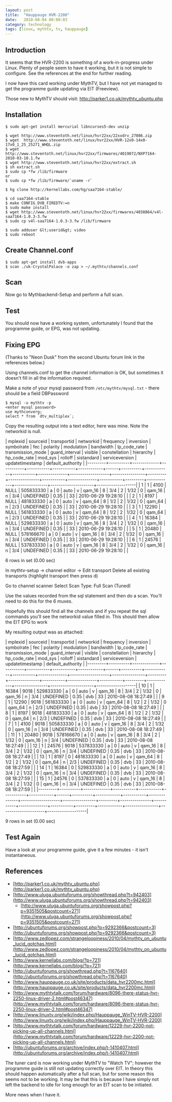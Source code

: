 ```yaml
---
layout: post
title:  "Hauppauge HVR-2200"
date:   2010-08-04 00:00:03
category: technology
tags: [linux, mythtv, tv, hauppauge]
---
```


## Introduction

It seems that the HVR-2200 is something of a work-in-progress under Linux.  Plenty of people seem to have it working, but it is not simple to configure.  See the references at the end for further reading.  

I now have this card working under MythTV, but I have not yet managed to get the programme guide updating via EIT (Freeview).

<!--more-->

Those new to MythTV should visit: <http://parker1.co.uk/mythtv_ubuntu.php>

## Installation

    $ sudo apt-get install mercurial libncurses5-dev unzip

    $ wget http://www.steventoth.net/linux/hvr22xx/22xxdrv_27086.zip
    $ wget  http://www.steventoth.net/linux/hvr22xx/HVR-12x0-14x0-17x0_1_25_25271_WHQL.zip
    $ wget http://www.steventoth.net/linux/hvr22xx/firmwares/4019072/NXP7164-2010-03-10.1.fw
    $ wget http://www.steventoth.net/linux/hvr22xx/extract.sh
    $ sh extract.sh
    $ sudo cp *fw /lib/firmware
    or
    $ sudo cp *fw /lib/firmware/`uname -r`

    $ hg clone http://kernellabs.com/hg/saa7164-stable/

    $ cd saa7164-stable
    $ make CONFIG_DVB_FIREDTV:=n
    $ sudo make install
    $ wget http://www.steventoth.net/linux/hvr22xx/firmwares/4038864/v4l-saa7164-1.0.3-3.fw 
    $ sudo cp v4l-saa7164-1.0.3-3.fw /lib/firmware

    $ sudo adduser &lt;userid&gt; video
    $ sudo reboot

## Create Channel.conf

    $ sudo apt-get install dvb-apps
    $ scan ./uk-CrystalPalace -o zap > ~/.mythtv/channels.conf

## Scan

Now go to Mythbackend-Setup and perform a full scan.

## Test

You should now have a working system, unfortunately I found that the programme guide, or EPG, was not updating.

## Fixing EPG

(Thanks to "Neon Dusk" from the second Ubuntu forum link in the references below.)

Using channels.conf to get the channel information is OK, but sometimes it doesn't fill in all the information required.

Make a note of your mysql password from `/etc/mythtv/mysql.txt` - there should be a field DBPassword

    $ mysql -u mythtv -p
    <enter mysql password>
    use mythconverg;
    select * from `dtv_multiplex`;

Copy the resulting output into a text editor, here was mine.  Note the networkid is null.

| mplexid | sourceid | transportid | networkid | frequency | inversion | symbolrate | fec  | polarity | modulation | bandwidth | lp_code_rate | transmission_mode | guard_interval | visible | constellation | hierarchy | hp_code_rate | mod_sys   | rolloff | sistandard | serviceversion | updatetimestamp     | default_authority |
|---------+----------+-------------+-----------+-----------+-----------+------------+------+----------+------------+-----------+--------------+-------------------+----------------+---------+---------------+-----------+--------------+-----------+---------+------------+----------------+---------------------+-------------------|
| 1       | 1        | 4100        | NULL      | 505833330 | a         | 0          | auto | v        | qam_16     | 8         | 3/4          | 2                 | 1/32           | 0       | qam_16        | n         | 3/4          | UNDEFINED | 0.35    |            | 33             | 2010-06-29 19:28:10 |                   |
| 2       | 1        | 8197        | NULL      | 481833330 | a         | 0          | auto | v        | qam_64     | 8         | 1/2          | 2                 | 1/32           | 0       | qam_64        | n         | 2/3          | UNDEFINED | 0.35    |            | 33             | 2010-06-29 19:28:10 |                   |
| 3       | 1        | 12290       | NULL      | 561833330 | a         | 0          | auto | v        | qam_64     | 8         | 1/2          | 2                 | 1/32           | 0       | qam_64        | n         | 2/3          | UNDEFINED | 0.35    |            | 33             | 2010-06-29 19:28:10 |                   |
| 4       | 1        | 16384       | NULL      | 529833330 | a         | 0          | auto | v        | qam_16     | 8         | 3/4          | 2                 | 1/32           | 0       | qam_16        | n         | 3/4          | UNDEFINED | 0.35    |            | 33             | 2010-06-29 19:28:10 |                   |
| 5       | 1        | 20480       | NULL      | 578166670 | a         | 0          | auto | v        | qam_16     | 8         | 3/4          | 2                 | 1/32           | 0       | qam_16        | n         | 3/4          | UNDEFINED | 0.35    |            | 33             | 2010-06-29 19:28:10 |                   |
| 6       | 1        | 24576       | NULL      | 537833330 | a         | 0          | auto | v        | qam_16     | 8         | 3/4          | 2                 | 1/32           | 0       | qam_16        | n         | 3/4          | UNDEFINED | 0.35    |            | 33             | 2010-06-29 19:28:10 |                   |

6 rows in set (0.00 sec)

In mythtv-setup -> channel editor -> Edit transport
Delete all existing transports (highlight transport then press d)

Go to channel scanner
Select Scan Type: Full Scan (Tuned)

Use the values recorded from the sql statement and then do a scan. You'll need to do this for the 6 muxes.

Hopefully this should find all the channels and if you repeat the sql commands you'll see the networkid value filled in. This should then allow the EIT EPG to work

My resulting output was as attached:

| mplexid | sourceid | transportid | networkid | frequency | inversion | symbolrate | fec  | polarity | modulation | bandwidth | lp_code_rate | transmission_mode | guard_interval | visible | constellation | hierarchy | hp_code_rate | mod_sys   | rolloff | sistandard | serviceversion | updatetimestamp     | default_authority |
|---------+----------+-------------+-----------+-----------+-----------+------------+------+----------+------------+-----------+--------------+-------------------+----------------+---------+---------------+-----------+--------------+-----------+---------+------------+----------------+---------------------+-------------------|
| 10      | 1        | 16384       | 9018      | 529833330 | a         | 0          | auto | v        | qam_16     | 8         | 3/4          | 2                 | 1/32           | 0       | qam_16        | n         | 3/4          | UNDEFINED | 0.35    | dvb        | 33             | 2010-08-08 18:27:49 |                   |
| 9       | 1        | 12290       | 9018      | 561833330 | a         | 0          | auto | v        | qam_64     | 8         | 1/2          | 2                 | 1/32           | 0       | qam_64        | n         | 2/3          | UNDEFINED | 0.35    | dvb        | 33             | 2010-08-08 18:27:49 |                   |
| 8       | 1        | 8197        | 9018      | 481833330 | a         | 0          | auto | v        | qam_64     | 8         | 1/2          | 2                 | 1/32           | 0       | qam_64        | n         | 2/3          | UNDEFINED | 0.35    | dvb        | 33             | 2010-08-08 18:27:49 |                   |
| 7       | 1        | 4100        | 9018      | 505833330 | a         | 0          | auto | v        | qam_16     | 8         | 3/4          | 2                 | 1/32           | 0       | qam_16        | n         | 3/4          | UNDEFINED | 0.35    | dvb        | 33             | 2010-08-08 18:27:49 |                   |
| 11      | 1        | 20480       | 9018      | 578166670 | a         | 0          | auto | v        | qam_16     | 8         | 3/4          | 2                 | 1/32           | 0       | qam_16        | n         | 3/4          | UNDEFINED | 0.35    | dvb        | 33             | 2010-08-08 18:27:49 |                   |
| 12      | 1        | 24576       | 9018      | 537833330 | a         | 0          | auto | v        | qam_16     | 8         | 3/4          | 2                 | 1/32           | 0       | qam_16        | n         | 3/4          | UNDEFINED | 0.35    | dvb        | 33             | 2010-08-08 18:27:49 |                   |
| 13      | 1        | 8197        | 0         | 481833330 | a         | 0          | auto | v        | qam_64     | 8         | 1/2          | 2                 | 1/32           | 0       | qam_64        | n         | 2/3          | UNDEFINED | 0.35    | dvb        | 33             | 2010-08-08 18:27:59 |                   |
| 14      | 1        | 16384       | 0         | 529833330 | a         | 0          | auto | v        | qam_16     | 8         | 3/4          | 2                 | 1/32           | 0       | qam_16        | n         | 3/4          | UNDEFINED | 0.35    | dvb        | 33             | 2010-08-08 18:27:59 |                   |
| 15      | 1        | 24576       | 0         | 537833330 | a         | 0          | auto | v        | qam_16     | 8         | 3/4          | 2                 | 1/32           | 0       | qam_16        | n         | 3/4          | UNDEFINED | 0.35    | dvb        | 33             | 2010-08-08 18:27:59 |                   |
|---------+----------+-------------+-----------+-----------+-----------+------------+------+----------+------------+-----------+--------------+-------------------+----------------+---------+---------------+-----------+--------------+-----------+---------+------------+----------------+---------------------+-------------------|

9 rows in set (0.00 sec)

## Test Again

Have a look at your programme guide, give it a few minutes - it isn't instantaneous.

## References

   * [http://parker1.co.uk/mythtv_ubuntu.php](http://parker1.co.uk/mythtv_ubuntu.php)
   * [http://www.uluga.ubuntuforums.org/showthread.php?t=942403](http://www.uluga.ubuntuforums.org/showthread.php?t=942403)
      * [http://www.uluga.ubuntuforums.org/showpost.php?p=9351505&postcount=271](http://www.uluga.ubuntuforums.org/showpost.php?p=9351505&postcount=271)
   * [http://ubuntuforums.org/showpost.php?p=9292366&postcount=3](http://ubuntuforums.org/showpost.php?p=9292366&postcount=3)
   * [http://www.zedlopez.com/strangeloopiness/2010/04/mythtv_on_ubuntu_lucid_gotchas.html](http://www.zedlopez.com/strangeloopiness/2010/04/mythtv_on_ubuntu_lucid_gotchas.html)
   * [http://www.kernellabs.com/blog/?p=721](http://www.kernellabs.com/blog/?p=721)
   * [http://ubuntuforums.org/showthread.php?t=1167640](http://ubuntuforums.org/showthread.php?t=1167640)
   * [http://www.hauppauge.co.uk/site/products/data_hvr2200mc.html](http://www.hauppauge.co.uk/site/products/data_hvr2200mc.html)
   * [http://www.mythtvtalk.com/forum/hardware/8096-there-status-hvr-2250-linux-driver-2.html#post46347](http://www.mythtvtalk.com/forum/hardware/8096-there-status-hvr-2250-linux-driver-2.html#post46347)
   * [http://www.linuxtv.org/wiki/index.php/Hauppauge_WinTV-HVR-2200](http://www.linuxtv.org/wiki/index.php/Hauppauge_WinTV-HVR-2200)
   * [http://www.mythtvtalk.com/forum/hardware/12229-hvr-2200-not-picking-up-all-channels.html](http://www.mythtvtalk.com/forum/hardware/12229-hvr-2200-not-picking-up-all-channels.html)
   * [http://ubuntuforums.org/archive/index.php/t-1410407.html](http://ubuntuforums.org/archive/index.php/t-1410407.html)

The tuner card is now working under MythTV to "Watch TV"; however the programme guide is still not updating correctly over EIT.  In theory this should happen automatically after a full scan, but for some reason this seems not to be working.  It may be that this is because I have simply not left the backend to idle for long enough for an EIT scan to be initiated.

More news when I have it.

